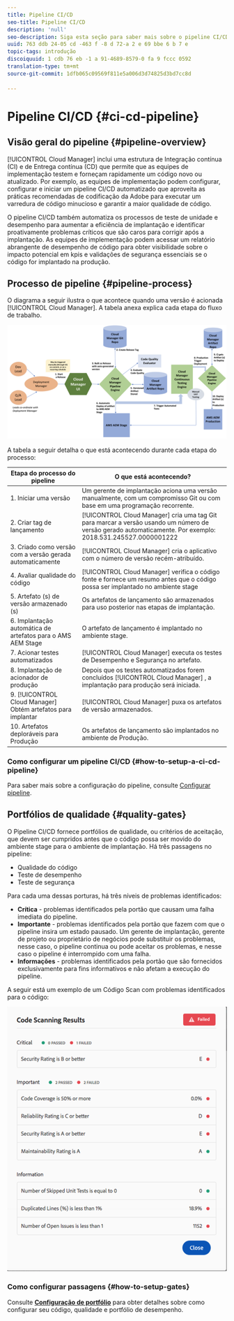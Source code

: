 ```yaml
---
title: Pipeline CI/CD
seo-title: Pipeline CI/CD
description: 'null'
seo-description: Siga esta seção para saber mais sobre o pipeline CI/CD, que trata das implantações de estágio e produção no Experience Cloud Manager.
uuid: 763 ddb 24-05 cd -463 f -8 d 72-a 2 e 69 bbe 6 b 7 e
topic-tags: introdução
discoiquuid: 1 cdb 76 eb -1 a 91-4689-8579-0 fa 9 fccc 0592
translation-type: tm+mt
source-git-commit: 1dfb065c09569f811e5a006d3d74825d3bd7cc8d

---
```



# Pipeline CI/CD {#ci-cd-pipeline}

## Visão geral do pipeline {#pipeline-overview}

[!UICONTROL Cloud Manager] inclui uma estrutura de Integração contínua (CI) e de Entrega contínua (CD) que permite que as equipes de implementação testem e forneçam rapidamente um código novo ou atualizado. Por exemplo, as equipes de implementação podem configurar, configurar e iniciar um pipeline CI/CD automatizado que aproveita as práticas recomendadas de codificação da Adobe para executar um varredura de código minucioso e garantir a maior qualidade de código.

O pipeline CI/CD também automatiza os processos de teste de unidade e desempenho para aumentar a eficiência de implantação e identificar proativamente problemas críticos que são caros para corrigir após a implantação. As equipes de implementação podem acessar um relatório abrangente de desempenho de código para obter visibilidade sobre o impacto potencial em kpis e validações de segurança essenciais se o código for implantado na produção.

## Processo de pipeline {#pipeline-process}

O diagrama a seguir ilustra o que acontece quando uma versão é acionada [!UICONTROL Cloud Manager]. A tabela anexa explica cada etapa do fluxo de trabalho.

![](assets/screen_shot_2018-05-30at82457pm.png)

A tabela a seguir detalha o que está acontecendo durante cada etapa do processo:

| Etapa do processo do pipeline | O que está acontecendo? |
|---|---|
| 1. Iniciar uma versão | Um gerente de implantação aciona uma versão manualmente, com um compromisso Git ou com base em uma programação recorrente. |
| 2. Criar tag de lançamento | [!UICONTROL Cloud Manager] cria uma tag Git para marcar a versão usando um número de versão gerado automaticamente. Por exemplo: 2018.531.245527.0000001222 |
| 3. Criado como versão com a versão gerada automaticamente | [!UICONTROL Cloud Manager] cria o aplicativo com o número de versão recém-atribuído. |
| 4. Avaliar qualidade do código | [!UICONTROL Cloud Manager] verifica o código fonte e fornece um resumo antes que o código possa ser implantado no ambiente stage |
| 5. Artefato (s) de versão armazenado (s) | Os artefatos de lançamento são armazenados para uso posterior nas etapas de implantação. |
| 6. Implantação automática de artefatos para o AMS AEM Stage | O artefato de lançamento é implantado no ambiente stage. |
| 7. Acionar testes automatizados | [!UICONTROL Cloud Manager] executa os testes de Desempenho e Segurança no artefato. |
| 8. Implantação de acionador de produção | Depois que os testes automatizados forem concluídos [!UICONTROL Cloud Manager] , a implantação para produção será iniciada. |
| 9. [!UICONTROL Cloud Manager] Obtém artefatos para implantar | [!UICONTROL Cloud Manager] puxa os artefatos de versão armazenados. |
| 10. Artefatos deploráveis para Produção | Os artefatos de lançamento são implantados no ambiente de Produção. |

### Como configurar um pipeline CI/CD {#how-to-setup-a-ci-cd-pipeline}

Para saber mais sobre a configuração do pipeline, consulte [Configurar pipeline](configuring-pipeline.md).

## Portfólios de qualidade {#quality-gates}

O Pipeline CI/CD fornece portfólios de qualidade, ou critérios de aceitação, que devem ser cumpridos antes que o código possa ser movido do ambiente stage para o ambiente de implantação. Há três passagens no pipeline:

* Qualidade do código
* Teste de desempenho
* Teste de segurança

Para cada uma dessas porturas, há três níveis de problemas identificados:

* **Crítica** - problemas identificados pela portão que causam uma falha imediata do pipeline.
* **Importante** - problemas identificados pela portão que fazem com que o pipeline insira um estado pausado. Um gerente de implantação, gerente de projeto ou proprietário de negócios pode substituir os problemas, nesse caso, o pipeline continua ou pode aceitar os problemas, e nesse caso o pipeline é interrompido com uma falha.
* **Informações** - problemas identificados pela portão que são fornecidos exclusivamente para fins informativos e não afetam a execução do pipeline.

A seguir está um exemplo de um Código Scan com problemas identificados para o código:

![](assets/quality-gate-failed.png)

### Como configurar passagens {#how-to-setup-gates}

Consulte **[Configuração de portfólio](configuring-pipeline.md)** para obter detalhes sobre como configurar seu código, qualidade e portfólio de desempenho.

